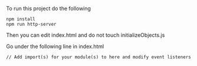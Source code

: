 To run this project do the following

```
npm install
npm run http-server
```

Then you can edit index.html and do not touch initializeObjects.js

Go under the following line in index.html

```
// Add import(s) for your module(s) to here and modify event listeners
```